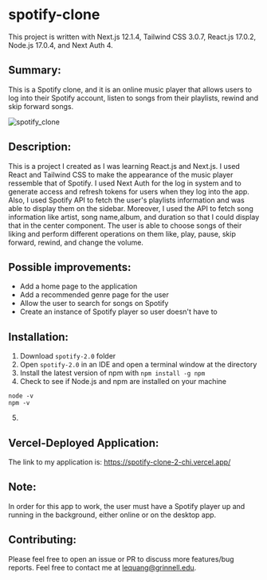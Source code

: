 # spotify-clone

This project is written with Next.js 12.1.4, Tailwind CSS 3.0.7, React.js 17.0.2, Node.js 17.0.4, and Next Auth 4.

## Summary:
This is a Spotify clone, and it is an online music player that allows users to log into their Spotify account, listen to songs from their playlists, rewind and skip forward songs. 

![spotify_clone](https://user-images.githubusercontent.com/85794656/161366067-a2fe8008-483f-4a67-a1b5-2da947b7b50b.gif)

## Description: 
This is a project I created as I was learning React.js and Next.js. I used React and Tailwind CSS to make the appearance of the music player ressemble that of Spotify. I used Next Auth for the log in system and to generate access and refresh tokens for users when they log into the app. Also, I used Spotify API to fetch the user's playlists information and was able to display them on the sidebar. Moreover, I used the API to fetch song information like artist, song name,album, and duration so that I could display that in the center component. The user is able to choose songs of their liking and perform different operations on them like, play, pause, skip forward, rewind, and change the volume. 

## Possible improvements:
- Add a home page to the application 
- Add a recommended genre page for the user
- Allow the user to search for songs on Spotify 
- Create an instance of Spotify player so user doesn't have to

## Installation:
1. Download `spotify-2.0` folder
2. Open `spotify-2.0` in an IDE and open a terminal window at the directory
3. Install the latest version of npm with `npm install -g npm` 
4. Check to see if Node.js and npm are installed on your machine 
```
node -v
npm -v
``` 
5. 

## Vercel-Deployed Application:
The link to my application is: https://spotify-clone-2-chi.vercel.app/

## Note: 
In order for this app to work, the user must have a Spotify player up and running in the background, either online or on the desktop app.

## Contributing: 
Please feel free to open an issue or PR to discuss more features/bug reports. Feel free to contact me at lequang@grinnell.edu.

